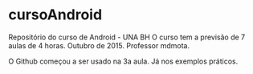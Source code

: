 # cursoAndroid
Repositório do curso de Android - UNA BH
O curso tem a previsão de 7 aulas de 4 horas. Outubro de 2015.
Professor mdmota.

O Github começou a ser usado na 3a aula. Já nos exemplos práticos.
